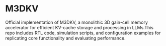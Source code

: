 # M3DKV
Official implementation of M3DKV, a monolithic 3D gain-cell memory accelerator for efficient KV-cache storage and processing in LLMs.This repo includes RTL code, simulation scripts, and configuration examples for replicating core functionality and evaluating performance.
